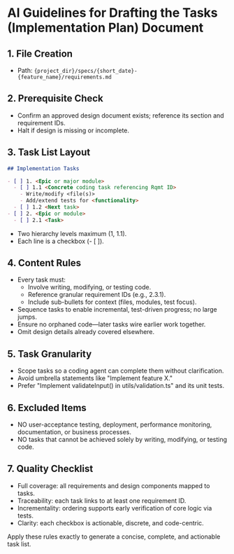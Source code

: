 # AI Guidelines for Drafting the Tasks (Implementation Plan) Document

## 1. File Creation
* Path: `{project_dir}/specs/{short_date}-{feature_name}/requirements.md`

## 2. Prerequisite Check
* Confirm an approved design document exists; reference its section and requirement IDs.
* Halt if design is missing or incomplete.

## 3. Task List Layout

```markdown
## Implementation Tasks

- [ ] 1. <Epic or major module>  
  - [ ] 1.1 <Concrete coding task referencing Rqmt ID>
    - Write/modify <file(s)>
    - Add/extend tests for <functionality>
  - [ ] 1.2 <Next task>
- [ ] 2. <Epic or module>  
  - [ ] 2.1 <Task>
```

* Two hierarchy levels maximum (1, 1.1).
* Each line is a checkbox (- [ ]).

## 4. Content Rules
* Every task must:
  * Involve writing, modifying, or testing code.
  * Reference granular requirement IDs (e.g., 2.3.1).
  * Include sub-bullets for context (files, modules, test focus).
* Sequence tasks to enable incremental, test-driven progress; no large jumps.
* Ensure no orphaned code—later tasks wire earlier work together.
* Omit design details already covered elsewhere.

## 5. Task Granularity
* Scope tasks so a coding agent can complete them without clarification.
* Avoid umbrella statements like "Implement feature X."
* Prefer "Implement validateInput() in utils/validation.ts" and its unit tests.

## 6. Excluded Items
* NO user-acceptance testing, deployment, performance monitoring, documentation, or business processes.
* NO tasks that cannot be achieved solely by writing, modifying, or testing code.

## 7. Quality Checklist
* Full coverage: all requirements and design components mapped to tasks.
* Traceability: each task links to at least one requirement ID.
* Incrementality: ordering supports early verification of core logic via tests.
* Clarity: each checkbox is actionable, discrete, and code-centric.

Apply these rules exactly to generate a concise, complete, and actionable task list.